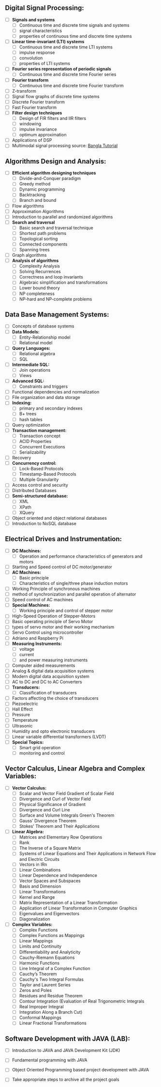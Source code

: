 ## Digital Signal Processing:

- [ ] **Signals and systems**
    - [ ]  Continuous time and discrete time signals and systems
    - [ ]  signal characteristics
    - [ ] properties of continuous time and discrete time systems
- [ ] **Linear time-invariant (LTI) systems**
    - [ ]  Continuous time and discrete time LTI systems
    - [ ] impulse response
    - [ ] convolution
    - [ ] properties of LTI systems
- [ ] **Fourier series representation of periodic signals**
    - [ ]  Continuous time and discrete time Fourier series
- [ ] **Fourier transform**
    - [ ]  Continuous time and discrete time Fourier transform
- [ ]  Z-transform
- [ ] Signal flow graphs of discrete time systems
- [ ] Discrete Fourier transform
- [ ]  Fast Fourier transform
- [ ] **Filter design techniques**
    - [ ]  Design of FIR filters and IIR filters
    - [ ] windowing
    - [ ] impulse invariance
    - [ ] optimum approximation
- [ ]  Applications of DSP
- [ ]  Multimodal signal processing
source: [Bangla Tutorial](https://www.youtube.com/playlist?list=PLGo1UvHGYSFcM2c4j2TDv1iTlCATJ9IUg)
## Algorithms Design and Analysis:

- [ ] **Efficient algorithm designing techniques**
    - [ ]  Divide-and-Conquer paradigm
    - [ ] Greedy method
    - [ ] Dynamic programming
    - [ ] Backtracking
    - [ ] Branch and bound
- [ ]  Flow algorithms
- [ ]  Approximation Algorithms
- [ ]  Introduction to parallel and randomized algorithms
- [ ] **Search and traversal**
    - [ ]  Basic search and traversal technique
    - [ ] Shortest path problems
    - [ ] Topological sorting
    - [ ] Connected components
    - [ ] Spanning trees
- [ ]  Graph algorithms
- [ ] **Analysis of algorithms**
    - [ ]  Complexity Analysis
    - [ ] Solving Recurrences
    - [ ] Correctness and loop invariants
    - [ ] Algebraic simplification and transformations
    - [ ] Lower bound theory
    - [ ] NP completeness
    - [ ] NP-hard and NP-complete problems

## Data Base Management Systems:

- [ ]  Concepts of database systems
- [ ] **Data Models:**
    - [ ]  Entity-Relationship model
    - [ ] Relational model
- [ ] **Query Languages:**
    - [ ]  Relational algebra
    - [ ] SQL
- [ ] **Intermediate SQL:**
    - [ ]  Join operations
    - [ ] Views
- [ ] **Advanced SQL:**
    - [ ]  Constraints and triggers
- [ ]  Functional dependencies and normalization
- [ ]  File organization and data storage
- [ ] **Indexing:**
    - [ ]  primary and secondary indexes
    - [ ] B+ trees
    - [ ] hash tables
- [ ]  Query optimization
- [ ] **Transaction management:**
    - [ ]  Transaction concept
    - [ ] ACID Properties 
    - [ ] Concurrent Executions
    - [ ] Serializability 
- [ ]  Recovery
- [ ] **Concurrency control:**
    - [ ]  Lock-Based Protocols
    - [ ] Timestamp-Based Protocols
    - [ ] Multiple Granularity
- [ ]  Access control and security
- [ ]  Distributed Databases
- [ ] **Semi-structured database:**
    - [ ]  XML
    - [ ] XPath
    - [ ] XQuery
- [ ]  Object oriented and object relational databases
- [ ]  Introduction to NoSQL database

## Electrical Drives and Instrumentation:

- [ ] **DC Machines:**
    - [ ]  Operation and performance characteristics of generators and motors
- [ ]  Starting and Speed control of DC motor/generator
- [ ] **AC Machines:**
    - [ ]  Basic principle
    - [ ] Characteristics of single/three phase induction motors
- [ ]  Working Principle of synchronous machines
- [ ] method of synchronization and parallel operation of alternator
- [ ]  Speed control of AC machines
- [ ] **Special Machines:**
    - [ ]  Working principle and control of stepper motor
- [ ]  High-Speed Operation of Stepper-Motors
- [ ] Basic operating principle of Servo Motor
- [ ] types of servo motor and their working mechanism
- [ ] Servo Control using microcontroller
- [ ] Adriano and Raspberry Pi
- [ ] **Measuring Instruments:**
    - [ ]  voltage
    - [ ] current
    - [ ] and power measuring instruments
- [ ]  Computer aided measurements
- [ ]  Analog & digital data acquisition systems
- [ ]  Modern digital data acquisition system
- [ ]  AC to DC and DC to AC Converters
- [ ] **Transducers:**
    - [ ]  Classification of transducers
- [ ]  Factors affecting the choice of transducers
- [ ]  Piezoelectric
- [ ] Hall Effect
- [ ] Pressure
- [ ] Temperature
- [ ] Ultrasonic
- [ ] Humidity and opto electronic transducers
- [ ]  Linear variable differential transformers (LVDT)
- [ ] **Special Topics:**
    - [ ]  Smart grid operation
    - [ ] monitoring and control

## Vector Calculus, Linear Algebra and Complex Variables:

- [ ] **Vector Calculus:**
    - [ ]  Scalar and Vector Field Gradient of Scalar Field
    - [ ] Divergence and Curl of Vector Field
    - [ ] Physical Significance of Gradient
    - [ ] Divergence and Curl Line
    - [ ] Surface and Volume Integrals Green's Theorem
    - [ ] Gauss' Divergence Theorem
    - [ ] Stokes' Theorem and Their Applications
- [ ] **Linear Algebra:**
    - [ ]  Matrices and Elementary Row Operations
    - [ ] Rank
    - [ ] The Inverse of a Square Matrix
    - [ ] Systems of Linear Equations and Their Applications in Network Flow and Electric Circuits
    - [ ] Vectors in IRn
    - [ ] Linear Combinations
    - [ ] Linear Dependence and Independence
    - [ ] Vector Spaces and Subspaces
    - [ ] Basis and Dimension
    - [ ] Linear Transformations
    - [ ] Kernel and Range
    - [ ] Matrix Representation of a Linear Transformation
    - [ ] Application of Linear Transformation in Computer Graphics
    - [ ] Eigenvalues and Eigenvectors
    - [ ] Diagonalization
- [ ] **Complex Variables:**
    - [ ]  Complex Functions
    - [ ] Complex Functions as Mappings
    - [ ] Linear Mappings
    - [ ] Limits and Continuity
    - [ ] Differentiability and Analyticity
    - [ ] Cauchy-Riemann Equations
    - [ ] Harmonic Functions
    - [ ] Line Integral of a Complex Function
    - [ ] Cauchy’s Theorem
    - [ ] Cauchy's Two Integral Formulas
    - [ ] Taylor and Laurent Series
    - [ ] Zeros and Poles
    - [ ] Residues and Residue Theorem
    - [ ] Contour Integration (Evaluation of Real Trigonometric Integrals
    - [ ] Real Improper Integral
    - [ ] Integration Along a Branch Cut)
    - [ ] Conformal Mappings
    - [ ] Linear Fractional Transformations

## Software Development with JAVA (LAB):

- [ ]  Introduction to JAVA and JAVA Development Kit (JDK)
- [ ]  Fundamental programming with JAVA
- [ ]  Object Oriented Programming based project development with JAVA
- [ ]  Take appropriate steps to archive all the project goals




